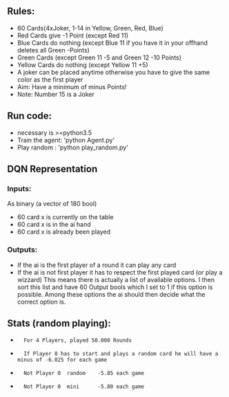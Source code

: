 ## Rules:
*	60 	   Cards(4xJoker, 1-14 in Yellow, Green, Red, Blue)
*	Red    Cards give -1 Point (except Red 11)
*	Blue   Cards do nothing    (except Blue 11 if you have it in your offhand deletes all Green -Points)
*	Green  Cards			   (except Green 11 -5 and Green 12 -10 Points)
* 	Yellow Cards do nothing    (except Yellow 11 +5)
*	A joker can be placed anytime otherwise you have to give the same color as the first player
*	Aim:	Have a minimum of minus Points!
* 	Note: Number 15 is a Joker

## Run code:
* necessary is >=python3.5
* Train the agent: 'python Agent.py'
* Play random    : 'python play_random.py'

## DQN Representation
### Inputs:
As binary (a vector of 180 bool)
* 60 card x is currently on the table
* 60 card x is in the ai hand
* 60 card x is already been played

### Outputs:
*    If the ai is the first player of a round it can play any card
*    If the ai is not first player it has to respect the first played card (or play a wizzard)
This means there is actually a list of available options. I then sort this list and have 60 Output bools which I set to 1 if this option is possible. Among these options the ai should then decide what the correct option is.


## Stats (random playing):
* 		For 4 Players, played 50.000 Rounds
* 		If Player 0 has to start and plays a random card he will have a minus of -6.025 for each game
* 		Not Player 0  random	-5.85 each game
* 		Not Player 0  mini	    -5.80 each game
